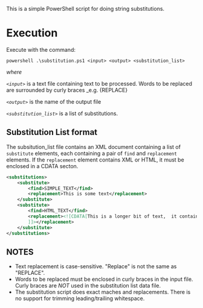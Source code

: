 This is a simple PowerShell script for doing string substitutions.


# Execution

Execute with the command:

```powershell .\substitution.ps1 <input> <output> <substitution_list>```

*where*

*`<input>`* is a text file containing text to be processed. Words to be replaced are surrounded by curly braces
    _e.g. {REPLACE}

*`<output>`* is the name of the output file

*`<substitution_list>`* is a list of substitutions.

## Substitution List format

The subsitution_list file contains an XML document containing a list of `substitute` elements, each containing a pair of `find` and `replacement` elements.  If the `replacement` element contains XML or HTML, it must be enclosed in a CDATA secton.

```xml
<substitutions>
	<substitute>
		<find>SIMPLE_TEXT</find>
		<replacement>This is some text</replacement>
	</substitute>
	<substitute>
		<find>HTML_TEXT</find>
		<replacement><![CDATA[This is a longer bit of text,  it contains<br> some HTML.
		]]></replacement>
	</substitute>
</substitutions>
```

## NOTES

* Text replacement is case-sensitive.  "Replace" is not the same as "REPLACE".
* Words to be replaced must be enclosed in curly braces in the input file. Curly braces are *NOT* used in the substitution list data file.
* The substitution script does exact maches and replacements. There is no support for trimming leading/trailing whitespace.
